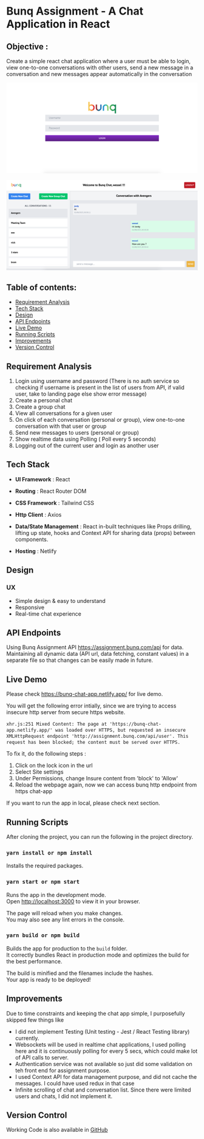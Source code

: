 # Bunq Assignment - A Chat Application in React 

## Objective : 
  Create a simple react chat application where a user must be able to login, view one-to-one conversations with other users, send a new message in a conversation and new messages appear automatically in the conversation

![bunq-chat-login](bunq-chat-login.png)

![bunq-chat](bunq-chat.png)


## Table of contents:
- [Requirement Analysis](#requirement-analysis)
- [Tech Stack](#tech-stack)
- [Design](#design)
- [API Endpoints](#api-endpoints)
- [Live Demo](#live-demo)
- [Running Scripts](#running-scripts)
- [Improvements](#improvements)
- [Version Control ](#version-control)

## Requirement Analysis
1. Login using username and password (There is no auth service so checking if username is present in the list of users from API, if valid user, take to landing page else show error message)
2. Create a personal chat 
3. Create a group chat
4. View all conversations for a given user
5. On click of each conversation (personal or group), view one-to-one conversation with that user or group
6. Send new messages to users (personal or group)
7. Show realtime data using Polling ( Poll every 5 seconds)
8. Logging out of the current user and login as another user

## Tech Stack
- **UI Framework** :  React

- **Routing** : React Router DOM 

- **CSS Framework** : Tailwind CSS

- **Http Client** : Axios

- **Data/State Management** : React in-built techniques like Props drilling, lifting up state, hooks and Context API for sharing data (props) between components.

- **Hosting** : Netlify 

## Design
### UX
- Simple design & easy to understand 
- Responsive 
- Real-time chat experience

## API Endpoints 
Using Bunq Assignment API https://assignment.bunq.com/api for data. Maintaining all dynamic data (API url, data fetching, constant values) in a separate file so that changes can be easily made in future.

## Live Demo
Please check https://bunq-chat-app.netlify.app/ for live demo.

You will get the following error intially, since we are trying to access insecure http server from secure https website.

```
xhr.js:251 Mixed Content: The page at 'https://bunq-chat-app.netlify.app/' was loaded over HTTPS, but requested an insecure XMLHttpRequest endpoint 'http://assignment.bunq.com/api/user'. This request has been blocked; the content must be served over HTTPS.

```

To fix it, do the following steps :
1. Click on the lock icon in the url 
2. Select Site settings
3. Under Permissions, change Insure content from 'block' to 'Allow'
4. Reload the webpage again, now we can access bunq http endpoint from https chat-app 

If you want to run the app in local, please check next section.

## Running Scripts
After cloning the project, you can run the following in the project directory.

### `yarn install or npm install`

Installs the required packages.

### `yarn start or npm start`

Runs the app in the development mode.\
Open [http://localhost:3000](http://localhost:3000) to view it in your browser.

The page will reload when you make changes.\
You may also see any lint errors in the console.

### `yarn build or npm build`

Builds the app for production to the `build` folder.\
It correctly bundles React in production mode and optimizes the build for the best performance.

The build is minified and the filenames include the hashes.\
Your app is ready to be deployed!

## Improvements

Due to time constraints and keeping the chat app simple, I purposefully skipped few things like 

- I did not implement Testing (Unit testing - Jest / React Testing library) currently. 
- Websockets will be used in realtime chat applications, I used polling here and it is continuously polling for every 5 secs, which could make lot of API calls to server. 
- Authentication service was not available so just did some validation on teh front end for assignment purpose.
- I used Context API for data management purpose, and did not cache the messages. I could have used redux in that case
- Infinite scrolling of chat and conversation list. Since there were limited users and chats, I did not implement it.

## Version Control 
Working Code is also available in [GitHub](https://github.com/HarshithaSolai/chat-app)